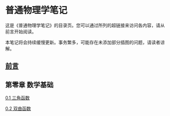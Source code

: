 # 普通物理学笔记

这是《普通物理学笔记》的目录页。您可以通过所列的超链接来访问各内容，请从前言开始阅读。

本笔记将会持续缓慢更新。事务繁多，可能存在未添加部分插图的问题，请读者谅解。

## [前言](foreword.md)

## 第零章 数学基础

[0.1 三角函数](0_1.html)

[0.2 双曲函数](0_2.html)
